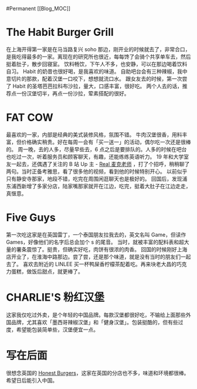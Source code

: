#Permanent
[[Blog_MOC]] 

# The Habit Burger Grill
在上海开得第一家是在马当路复兴 soho 那边，刚开业的时候就去了，非常合口，是我吃得最多的一家。离现在的研究所也很近，每每馋了会骑个共享单车去，然后挺着肚子，散步回寝室。
饮料畅饮，下午人不多，也安静，可以在那边喝着饮料自习。
Habit 的奶昔也很好喝，是我喜欢的味道。
自助吧台会有三种辣椒，我中意切片的那款，配着汉堡一口咬下，想想就流口水。
跟女友去的时候，第一次尝了 Habit 的圣塔芭芭拉科布沙拉，量大，口感丰富，很好吃。
两个人去的话，推荐点一份汉堡切半，再点一份沙拉，荤素搭配的很好。
# FAT COW
最喜欢的一家，内部是经典的美式装修风格，氛围不错。
牛肉汉堡很香，用料丰富，但价格确实稍贵。好在每周一会有「买一送一」的活动，偶尔吃一次还是很棒的。
周一晚，去的人多，尽量早些去，6 点之后是要排队的。人多的时候在吧台也吃过一次，听着服务员和顾客聊天，有趣，还能练练英语听力。
19 年和大学室友一起去，还偶遇了关注的 B 站 Up 主 - [Real 麦克老师](https://space.bilibili.com/19859602) ，打了个招呼，稍稍聊了两句。当时正备考雅思，看了很多他的视频，看到他的时候特别开心。
以前似乎只有静安寺那家，地段不错，吃完在周围闲逛聊天也是极好的。
回国后，发现浦东浦西新增了多家分店，陆家嘴那家就开在江边，吃完，挺着大肚子在江边走走，真惬意。
# Five Guys
第一次吃这家是在英国雷丁，一个泰国朋友拉我去的，英文名叫 Game，但读作 Games，好像他们的名字后总会加个 s 的尾音。
当时，就被丰富的配料表和超大量的薯条震惊了。挺贵，但确实好吃，肉饼有很浓的肉香。
回国的时候刚好上海店开业了，在淮海中路那边。尝了尝，还是那个味道，就是没有当时的朋友们一起去了。
喜欢去附近的 LINLEE 买一杯鸭屎香柠檬茶配着吃。再来块老大昌的巧克力蛋糕，做饭后甜点，就更棒了。
# CHARLIE'S 粉红汉堡
这家我仅吃过外卖，是个年轻的中国品牌。每款汉堡都很好吃，不输给上面那些外国品牌，尤其喜欢「墨西哥辣椒汉堡」和「健身汉堡」。包装挺酷的，但有些过度，希望能包装简单些，汉堡便宜一点。
# 写在后面
很想念英国的 [Honest Burgers](https://www.honestburgers.co.uk/)，这家在英国的分店也不多，味道和环境都很棒。希望日后能引入中国。